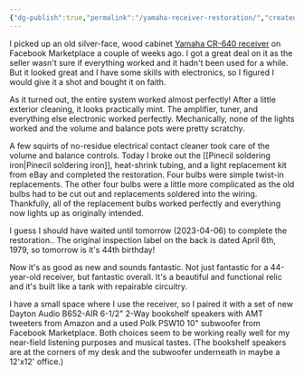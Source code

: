 ```yaml
---
{"dg-publish":true,"permalink":"/yamaha-receiver-restoration/","created":"2023-04-05T14:45:24.175-04:00","updated":"2023-04-06T15:46:38.369-04:00"}
---
```


I picked up an old silver-face, wood cabinet [Yamaha CR-640 receiver](https://classicreceivers.com/yamaha-cr-640) on Facebook Marketplace a couple of weeks ago.  I got a great deal on it as the seller wasn't sure if everything worked and it hadn't been used for a while.  But it looked great and I have some skills with electronics, so I figured I would give it a shot and bought it on faith.

As it turned out, the entire system worked almost perfectly!  After a little exterior cleaning, it looks practically mint.  The amplifier, tuner, and everything else electronic worked perfectly. Mechanically, none of the lights worked and the volume and balance pots were pretty scratchy.

A few squirts of no-residue electrical contact cleaner took care of the volume and balance controls.  Today I broke out the [[Pinecil soldering iron\|Pinecil soldering iron]], heat-shrink tubing, and a light replacement kit from eBay and completed the restoration.  Four bulbs were simple twist-in replacements.  The other four bulbs were a little more complicated as the old bulbs had to be cut out and replacements soldered into the wiring.  Thankfully, all of the replacement bulbs worked perfectly and everything now lights up as originally intended.

I guess I should have waited until tomorrow (2023-04-06) to complete the restoration..  The original inspection label on the back is dated April 6th, 1979, so tomorrow is it's 44th birthday!

Now it's as good as new and sounds fantastic.  Not just fantastic for a 44-year-old receiver, but fantastic overall.  It's a beautiful and functional relic and it's built like a tank with repairable circuitry.

I have a small space where I use the receiver, so I paired it with a set of new Dayton Audio B652-AIR 6-1/2" 2-Way bookshelf speakers with AMT tweeters from Amazon and a used Polk PSW10 10" subwoofer from Facebook Marketplace.  Both choices seem to be working really well for my near-field listening purposes and musical tastes.  (The bookshelf speakers are at the corners of my desk and the subwoofer underneath in maybe a 12'x12' office.)
